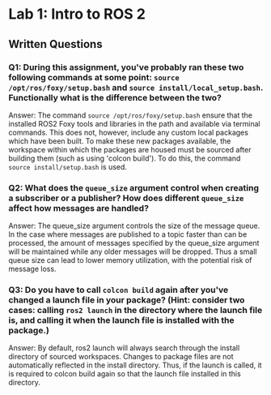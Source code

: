 # Lab 1: Intro to ROS 2

## Written Questions

### Q1: During this assignment, you've probably ran these two following commands at some point: ```source /opt/ros/foxy/setup.bash``` and ```source install/local_setup.bash```. Functionally what is the difference between the two?

Answer: The command ```source /opt/ros/foxy/setup.bash``` ensure that the installed ROS2 Foxy tools and libraries in the path and available via terminal commands. This does not, however, include any custom local packages which have been built. To make these new packages available, the workspace within which the packages are housed must be sourced after building them (such as using 'colcon build'). To do this, the command ```source install/setup.bash``` is used.

### Q2: What does the ```queue_size``` argument control when creating a subscriber or a publisher? How does different ```queue_size``` affect how messages are handled?

Answer: The queue_size argument controls the size of the message queue. In the case where messages are published to a topic faster than can be processed, the amount of messages specified by the queue_size argument will be maintained while any older messages will be dropped. Thus a small queue size can lead to lower memory utilization, with the potential risk of message loss.

### Q3: Do you have to call ```colcon build``` again after you've changed a launch file in your package? (Hint: consider two cases: calling ```ros2 launch``` in the directory where the launch file is, and calling it when the launch file is installed with the package.)

Answer: By default, ros2 launch will always search through the install directory of sourced workspaces. Changes to package files are not automatically reflected in the install directory. Thus, if the launch is called, it is required to colcon build again so that the launch file installed in this directory.